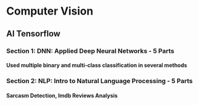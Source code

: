 # Computer Vision

## AI Tensorflow

### Section 1: DNN: Applied Deep Neural Networks - 5 Parts
#### Used multiple binary and multi-class classification in several methods

### Section 2: NLP: Intro to Natural Language Processing - 5 Parts
#### Sarcasm Detection, Imdb Reviews Analysis
